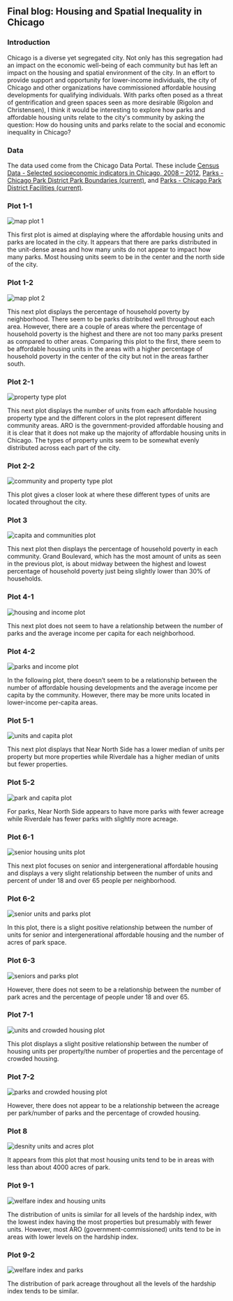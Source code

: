 ## Final blog: Housing and Spatial Inequality in Chicago

### Introduction
Chicago is a diverse yet segregated city. Not only has this segregation had an impact on the economic well-being of each community but has left an impact on the housing and spatial environment of the city. In an effort to provide support and opportunity for lower-income individuals, the city of Chicago and other organizations have commissioned affordable housing developments for qualifying individuals. With parks often posed as a threat of gentrification and green spaces seen as more desirable (Rigolon and Christensen), I think it would be interesting to explore how parks and affordable housing units relate to the city's community by asking the question: How do housing units and parks relate to the social and economic inequality in Chicago?

### Data
The data used come from the Chicago Data Portal. These include [Census Data - Selected socioeconomic indicators in Chicago, 2008 – 2012](https://data.cityofchicago.org/Health-Human-Services/Census-Data-Selected-socioeconomic-indicators-in-C/kn9c-c2s2), [Parks - Chicago Park District Park Boundaries (current)](https://data.cityofchicago.org/Parks-Recreation/Parks-Chicago-Park-District-Park-Boundaries-curren/ej32-qgdr), and [Parks - Chicago Park District Facilities (current)](https://data.cityofchicago.org/Parks-Recreation/Parks-Chicago-Park-District-Facilities-current-/5yyk-qt9y).

### Plot 1-1
![map plot 1](images/map1_final.png)

This first plot is aimed at displaying where the affordable housing units and parks are located in the city. It appears that there are parks distributed in the unit-dense areas and how many units do not appear to impact how many parks. Most housing units seem to be in the center and the north side of the city.

### Plot 1-2
![map plot 2](images/map2_final.png)

This next plot displays the percentage of household poverty by neighborhood. There seem to be parks distributed well throughout each area. However, there are a couple of areas where the percentage of household poverty is the highest and there are not too many parks present as compared to other areas. Comparing this plot to the first, there seem to be affordable housing units in the areas with a higher percentage of household poverty in the center of the city but not in the areas farther south.

### Plot 2-1
![property type plot](images/property_type.png)

This next plot displays the number of units from each affordable housing property type and the different colors in the plot represent different community areas. ARO is the government-provided affordable housing and it is clear that it does not make up the majority of affordable housing units in Chicago. The types of property units seem to be somewhat evenly distributed across each part of the city.

### Plot 2-2
![community and property type plot](images/community_type.png)

This plot gives a closer look at where these different types of units are located throughout the city. 

### Plot 3
![capita and communities plot](images/econ_com_plot.png)

This next plot then displays the percentage of household poverty in each community. Grand Boulevard, which has the most amount of units as seen in the previous plot, is about midway between the highest and lowest percentage of household poverty just being slightly lower than 30% of households. 

### Plot 4-1
![housing and income plot](images/housing_income_plot.png)

This next plot does not seem to have a relationship between the number of parks and the average income per capita for each neighborhood. 

### Plot 4-2
![parks and income plot](images/parks_income_plot.png)

In the following plot, there doesn’t seem to be a relationship between the number of affordable housing developments and the average income per capita by the community. However, there may be more units located in lower-income per-capita areas. 

### Plot 5-1
![units and capita plot](images/capita_units.png)

This next plot displays that Near North Side has a lower median of units per property but more properties while Riverdale has a higher median of units but fewer properties. 

### Plot 5-2
![park and capita plot](images/capita_parks.png)

For parks, Near North Side appears to have more parks with fewer acreage while Riverdale has fewer parks with slightly more acreage.

### Plot 6-1
![senior housing units plot](images/senior_units.png)

This next plot focuses on senior and intergenerational affordable housing and displays a very slight relationship between the number of units and percent of under 18 and over 65 people per neighborhood. 

### Plot 6-2
![senior units and parks plot](images/senior_units_acres.png)

In this plot, there is a slight positive relationship between the number of units for senior and intergenerational affordable housing and the number of acres of park space. 

### Plot 6-3
![seniors and parks plot](images/senior_acres.png)

However, there does not seem to be a relationship between the number of park acres and the percentage of people under 18 and over 65. 

### Plot 7-1
![units and crowded housing plot](images/crowd_units.png)

This plot displays a slight positive relationship between the number of housing units per property/the number of properties and the percentage of crowded housing. 

### Plot 7-2
![parks and crowded housing plot](images/crowd_parks.png)

However, there does not appear to be a relationship between the acreage per park/number of parks and the percentage of crowded housing. 

### Plot 8
![desnity units and acres plot](images/unit_acres.png)

It appears from this plot that most housing units tend to be in areas with less than about 4000 acres of park. 

### Plot 9-1
![welfare index and housing units](images/index_housing.png)

The distribution of units is similar for all levels of the hardship index, with the lowest index having the most properties but presumably with fewer units. However, most ARO (government-commissioned) units tend to be in areas with lower levels on the hardship index. 

### Plot 9-2
![welfare index and parks](images/index_acreage.png) 

The distribution of park acreage throughout all the levels of the hardship index tends to be similar.

